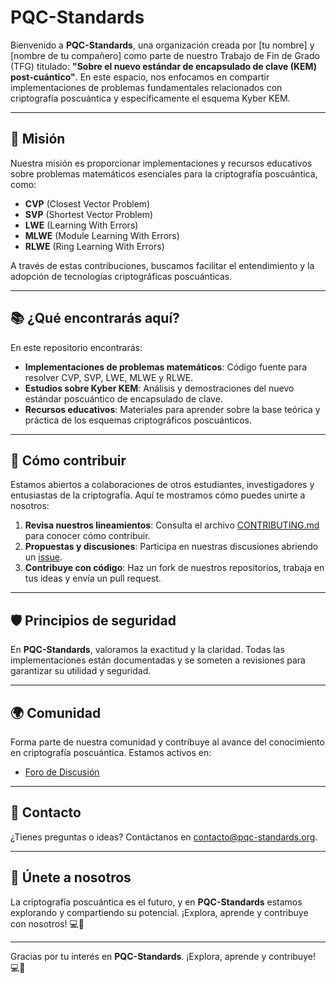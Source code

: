 # PQC-Standards

Bienvenido a **PQC-Standards**, una organización creada por [tu nombre] y [nombre de tu compañero] como parte de nuestro Trabajo de Fin de Grado (TFG) titulado: **"Sobre el nuevo estándar de encapsulado de clave (KEM) post-cuántico"**. En este espacio, nos enfocamos en compartir implementaciones de problemas fundamentales relacionados con criptografía poscuántica y específicamente el esquema Kyber KEM.

---

## 🌟 Misión

Nuestra misión es proporcionar implementaciones y recursos educativos sobre problemas matemáticos esenciales para la criptografía poscuántica, como:

- **CVP** (Closest Vector Problem)
- **SVP** (Shortest Vector Problem)
- **LWE** (Learning With Errors)
- **MLWE** (Module Learning With Errors)
- **RLWE** (Ring Learning With Errors)

A través de estas contribuciones, buscamos facilitar el entendimiento y la adopción de tecnologías criptográficas poscuánticas.

---

## 📚 ¿Qué encontrarás aquí?

En este repositorio encontrarás:

- **Implementaciones de problemas matemáticos**: Código fuente para resolver CVP, SVP, LWE, MLWE y RLWE.
- **Estudios sobre Kyber KEM**: Análisis y demostraciones del nuevo estándar poscuántico de encapsulado de clave.
- **Recursos educativos**: Materiales para aprender sobre la base teórica y práctica de los esquemas criptográficos poscuánticos.

---

## 🤝 Cómo contribuir

Estamos abiertos a colaboraciones de otros estudiantes, investigadores y entusiastas de la criptografía. Aquí te mostramos cómo puedes unirte a nosotros:

1. **Revisa nuestros lineamientos**: Consulta el archivo [CONTRIBUTING.md](CONTRIBUTING.md) para conocer cómo contribuir.
2. **Propuestas y discusiones**: Participa en nuestras discusiones abriendo un [issue](https://github.com/PQC-Standards/issues).
3. **Contribuye con código**: Haz un fork de nuestros repositorios, trabaja en tus ideas y envía un pull request.

---

## 🛡️ Principios de seguridad

En **PQC-Standards**, valoramos la exactitud y la claridad. Todas las implementaciones están documentadas y se someten a revisiones para garantizar su utilidad y seguridad.

---

## 🌍 Comunidad

Forma parte de nuestra comunidad y contribuye al avance del conocimiento en criptografía poscuántica. Estamos activos en:

- [Foro de Discusión](https://github.com/PQC-Standards/discussions)

---

## 📩 Contacto

¿Tienes preguntas o ideas? Contáctanos en [contacto@pqc-standards.org](mailto:contacto@pqc-standards.org).

---

## 🚀 Únete a nosotros

La criptografía poscuántica es el futuro, y en **PQC-Standards** estamos explorando y compartiendo su potencial. ¡Explora, aprende y contribuye con nosotros! 💻🔐

---

Gracias por tu interés en **PQC-Standards**. ¡Explora, aprende y contribuye! 💻🔐
